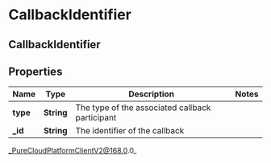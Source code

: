 # CallbackIdentifier

## CallbackIdentifier

## Properties

|Name | Type | Description | Notes|
|------------ | ------------- | ------------- | -------------|
| **type** | **String** | The type of the associated callback participant | |
| **_id** | **String** | The identifier of the callback | |



_PureCloudPlatformClientV2@168.0.0_
